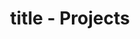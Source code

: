 ---
title: title - Projects

projectTitle:
projectIcon:
projectAltText:
projectType:
projectDescription:
---